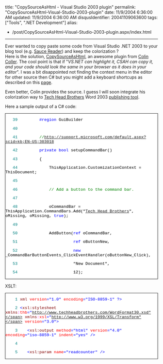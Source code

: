 title: "CopySourceAsHtml - Visual Studio 2003 plugin"
permalink: "CopySourceAsHtml-Visual-Studio-2003-plugin"
date: 11/9/2004 6:36:00 AM
updated: 11/9/2004 6:36:00 AM
disqusIdentifier: 20041109063600
tags: ["Tools", ".NET Development"]
alias:
 - /post/CopySourceAsHtml-Visual-Studio-2003-plugin.aspx/index.html
---
Ever wanted to copy paste some code from Visual Studio .NET 2003 to your blog tool (e.g. [Sauce Reader](http://www.synop.com/Products/SauceReader/)) and keep the colorization ?<br>Here is the solution, [CopySourceAsHtml](http://www.jtleigh.com/people/colin/blog/archives/2004/11/copysourceashtm_3.html), an awesome plugin from [Colin Coller](http://www.jtleigh.com/people/colin/blog/). The cool point is that if "<em>VS.NET can highlight it, CSAH can copy it, and your code should look the same in your browser as it does in your editor</em>". I was a bit disappointed not finding the context menu in the editor for other source then C# but you might add a keyboard shortcups as described on this [page](http://www.jtleigh.com/people/colin/blog/archives/2004/10/copysourceashtm_1.html).

Even better, Colin provides the source. I guess I will soon integrate his colorization way to [Tech Head Brothers](http://www.techheadbrothers.com "Tech Head Brothers") Word 2003 [publishing tool](http://weblogs.asp.net/lkempe/archive/2004/08/23/219122.aspx).
<!-- more -->

Here a sample output of a C# code:

<div style="BORDER-RIGHT: windowtext 1pt solid; PADDING-RIGHT: 0pt; BORDER-TOP: windowtext 1pt solid; PADDING-LEFT: 0pt; FONT-SIZE: 10pt; BACKGROUND: #ffffff; PADDING-BOTTOM: 0pt; BORDER-LEFT: windowtext 1pt solid; COLOR: #000000; PADDING-TOP: 0pt; BORDER-BOTTOM: windowtext 1pt solid; FONT-FAMILY: Courier New">


<span style="BACKGROUND: #ffffff; COLOR: #008080">   39</span> <span style="COLOR: #0000ff">        #region</span><span> GuiBuilder</span>

<span style="BACKGROUND: #ffffff; COLOR: #008080">   40</span>  

<span style="BACKGROUND: #ffffff; COLOR: #008080">   41</span> <span>        </span><span style="COLOR: #008000">//http://support.microsoft.com/default.aspx?scid=kb;EN-US;303018</span>

<span style="BACKGROUND: #ffffff; COLOR: #008080">   42</span> <span>        </span><span style="COLOR: #0000ff">private</span><span style="COLOR: #0000ff"> bool</span><span> setupCommandBar()</span>

<span style="BACKGROUND: #ffffff; COLOR: #008080">   43</span> <span>        {</span>

<span style="BACKGROUND: #ffffff; COLOR: #008080">   44</span> <span>            ThisApplication.CustomizationContext = ThisDocument;</span>

<span style="BACKGROUND: #ffffff; COLOR: #008080">   45</span>  

<span style="BACKGROUND: #ffffff; COLOR: #008080">   46</span> <span>            </span><span style="COLOR: #008000">// Add a button to the command bar.</span>

<span style="BACKGROUND: #ffffff; COLOR: #008080">   47</span>  

<span style="BACKGROUND: #ffffff; COLOR: #008080">   48</span> <span>            oCommandBar = ThisApplication.CommandBars.Add("[Tech Head Brothers](http://www.techheadbrothers.com "Tech Head Brothers")", oMissing, oMissing, </span><span style="COLOR: #0000ff">true</span><span>);</span>

<span style="BACKGROUND: #ffffff; COLOR: #008080">   49</span>  

<span style="BACKGROUND: #ffffff; COLOR: #008080">   50</span> <span>            AddButton(</span><span style="COLOR: #0000ff">ref</span><span> oCommandBar,</span>

<span style="BACKGROUND: #ffffff; COLOR: #008080">   51</span> <span>                      </span><span style="COLOR: #0000ff">ref</span><span> oButtonNew,</span>

<span style="BACKGROUND: #ffffff; COLOR: #008080">   52</span> <span>                      </span><span style="COLOR: #0000ff">new</span><span> _CommandBarButtonEvents_ClickEventHandler(oButtonNew_Click),</span>

<span style="BACKGROUND: #ffffff; COLOR: #008080">   53</span> <span>                      "New Document",</span>

<span style="BACKGROUND: #ffffff; COLOR: #008080">   54</span> <span>                      12);</span>
</div>


XSLT:

<div style="BORDER-RIGHT: windowtext 1pt solid; PADDING-RIGHT: 0pt; BORDER-TOP: windowtext 1pt solid; PADDING-LEFT: 0pt; FONT-SIZE: 10pt; BACKGROUND: #ffffff; PADDING-BOTTOM: 0pt; BORDER-LEFT: windowtext 1pt solid; COLOR: #000000; PADDING-TOP: 0pt; BORDER-BOTTOM: windowtext 1pt solid; FONT-FAMILY: Courier New">


<span style="BACKGROUND: #ffffff; COLOR: #008080">    1</span> <span style="COLOR: #0000ff"><?</span><span style="COLOR: #800000">xml</span><span style="COLOR: #ff0000"> version</span><span style="COLOR: #0000ff">="1.0"</span><span style="COLOR: #ff0000"> encoding</span><span style="COLOR: #0000ff">="ISO-8859-1"</span><span style="COLOR: #0000ff"> ?></span>

<span style="BACKGROUND: #ffffff; COLOR: #008080">    2</span> <span style="COLOR: #0000ff"><</span><span style="COLOR: #800000">xsl:stylesheet</span><span style="COLOR: #800000"> xmlns</span><span style="COLOR: #ff00ff">:</span><span style="COLOR: #ff0000">thb</span><span style="COLOR: #0000ff">="http://www.techheadbrothers.com/WordFormat30.xsd"</span><span style="COLOR: #800000"> xmlns</span><span style="COLOR: #ff00ff">:</span><span style="COLOR: #ff0000">xsl</span><span style="COLOR: #0000ff">="http://www.w3.org/1999/XSL/Transform"</span><span style="COLOR: #ff0000"> version</span><span style="COLOR: #0000ff">="3.0"></span>

<span style="BACKGROUND: #ffffff; COLOR: #008080">    3</span> <span style="COLOR: #0000ff">   <</span><span style="COLOR: #800000">xsl:output</span><span style="COLOR: #ff0000"> method</span><span style="COLOR: #0000ff">="html"</span><span style="COLOR: #ff0000"> version</span><span style="COLOR: #0000ff">="4.0"</span><span style="COLOR: #ff0000"> encoding</span><span style="COLOR: #0000ff">="iso-8859-1"</span><span style="COLOR: #ff0000"> indent</span><span style="COLOR: #0000ff">="yes"</span><span style="COLOR: #0000ff"> /></span>

<span style="BACKGROUND: #ffffff; COLOR: #008080">    4</span>  

<span style="BACKGROUND: #ffffff; COLOR: #008080">    5</span> <span style="COLOR: #0000ff">   <</span><span style="COLOR: #800000">xsl:param</span><span style="COLOR: #ff0000"> name</span><span style="COLOR: #0000ff">="readcounter"</span><span style="COLOR: #0000ff"> /></span>
</div>
